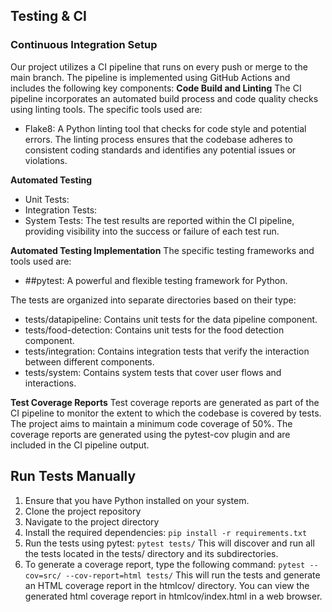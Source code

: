 ## Testing & CI
### Continuous Integration Setup
Our project utilizes a CI pipeline that runs on every push or merge to the main branch. The pipeline is implemented using GitHub Actions and includes the following key components:
**Code Build and Linting**
The CI pipeline incorporates an automated build process and code quality checks using linting tools. The specific tools used are:
- Flake8: A Python linting tool that checks for code style and potential errors.
The linting process ensures that the codebase adheres to consistent coding standards and identifies any potential issues or violations.

**Automated Testing**
- Unit Tests: 
- Integration Tests: 
- System Tests:
The test results are reported within the CI pipeline, providing visibility into the success or failure of each test run.

**Automated Testing Implementation**
The specific testing frameworks and tools used are:

- ##pytest: A powerful and flexible testing framework for Python.

The tests are organized into separate directories based on their type:

- tests/datapipeline: Contains unit tests for the data pipeline component.
- tests/food-detection: Contains unit tests for the food detection component.
- tests/integration: Contains integration tests that verify the interaction between different components.
- tests/system: Contains system tests that cover user flows and interactions.
  
**Test Coverage Reports**
Test coverage reports are generated as part of the CI pipeline to monitor the extent to which the codebase is covered by tests. The project aims to maintain a minimum code coverage of 50%. The coverage reports are generated using the pytest-cov plugin and are included in the CI pipeline output.

## Run Tests Manually
1. Ensure that you have Python installed on your system.
2. Clone the project repository
3. Navigate to the project directory
4. Install the required dependencies:
   ```pip install -r requirements.txt```
5. Run the tests using pytest:
   ```pytest tests/```
   This will discover and run all the tests located in the tests/ directory and its subdirectories.
6. To generate a coverage report, type the following command:
   ```pytest --cov=src/ --cov-report=html tests/```
    This will run the tests and generate an HTML coverage report in the htmlcov/ directory. You can view the generated html coverage report in htmlcov/index.html in a web browser.